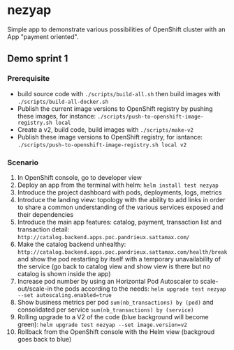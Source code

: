 # nezyap

Simple app to demonstrate various possibilities of OpenShift cluster with an App "payment oriented".

## Demo sprint 1

### Prerequisite
- build source code with `./scripts/build-all.sh` then build images with `./scripts/build-all-docker.sh`
- Publish the current image versions to OpenShift registry by pushing these images, for instance: `./scripts/push-to-openshift-image-registry.sh local`
- Create a v2, build code, build images with `./scripts/make-v2`
- Publish these image versions to OpenShift registry, for isntance: `./scripts/push-to-openshift-image-registry.sh local v2`

### Scenario
1. In OpenShift console, go to developer view
2. Deploy an app from the terminal with helm: `helm install test nezyap`
3. Introduce the project dashboard with pods, deployments, logs, metrics
4. Introduce the landing view: topology with the ability to add links in order to share a common understanding of the various services exposed and their dependencies
5. Introduce the main app features: catalog, payment, transaction list and transaction detail: `http://catalog.backend.apps.poc.pandrieux.sattamax.com/`
6. Make the catalog backend unhealthy: `http://catalog.backend.apps.poc.pandrieux.sattamax.com/health/break` and show the pod restarting by itself with a temporary unavailability of the service (go back to catalog view and show view is there but no catalog is shown inside the app)
7. Increase pod number by using an Horizontal Pod Autoscaler to scale-out/scale-in the pods according to the needs: `helm upgrade test nezyap --set autoscaling.enabled=true`
8. Show business metrics per pod `sum(nb_transactions) by (pod)` and consolidated per service `sum(nb_transactions) by (service)`
9. Rolling upgrade to a V2 of the code (blue background will become green): `helm upgrade test nezyap --set image.version=v2`
10. Rollback from the OpenShift console with the Helm view (backgroud goes back to blue)